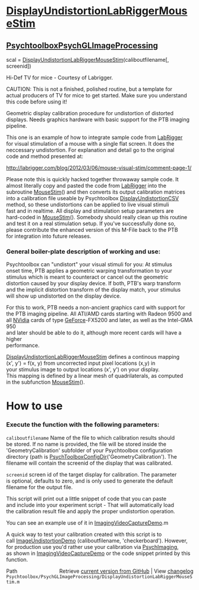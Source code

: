# [DisplayUndistortionLabRiggerMouseStim](DisplayUndistortionLabRiggerMouseStim)
## [Psychtoolbox](Psychtoolbox)[PsychGLImageProcessing](PsychGLImageProcessing)

scal = [DisplayUndistortionLabRiggerMouseStim](DisplayUndistortionLabRiggerMouseStim)(caliboutfilename[, screenid])  
  
Hi-Def TV for mice - Courtesy of Labrigger.  
  
CAUTION: This is not a finished, polished routine, but a template for  
actual producers of TV for mice to get started. Make sure you understand  
this code before using it!  
  
Geometric display calibration procedure for undistortion of distorted  
displays. Needs graphics hardware with basic support for the PTB imaging  
pipeline.  
  
This one is an example of how to integrate sample code from [LabRigger](LabRigger)  
for visual stimulation of a mouse with a single flat screen. It does the  
neccessary undistortion. For explanation and detail go to the original  
code and method presented at:  
  
http://labrigger.com/blog/2012/03/06/mouse-visual-stim/comment-page-1/  
  
Please note this is quickly hacked together throwaway sample code. It  
almost literally copy and pasted the code from [LabRigger](LabRigger) into the  
subroutine [MouseStim](MouseStim)() and then converts its output calibration matrices  
into a calibration file useable by Psychtoolbox [DisplayUndistortionCSV](DisplayUndistortionCSV)  
method, so these undistortions can be applied to live visual stimuli  
fast and in realtime. All display and stimulation setup parameters are  
hard-coded in [MouseStim](MouseStim)(). Somebody should really clean up this routine  
and test it on a real stimulation setup. If you've successfully done so,  
please contribute the enhanced version of this M-File back to the PTB  
for integration into future releases.  
  
### General boiler-plate description of working and use:  
  
Psychtoolbox can "undistort" your visual stimuli for you: At stimulus  
onset time, PTB applies a geometric warping transformation to your  
stimulus which is meant to counteract or cancel out the geometric  
distortion caused by your display device. If both, PTB's warp transform  
and the implicit distortion transform of the display match, your stimulus  
will show up undistorted on the display device.  
  
For this to work, PTB needs a non-ancient graphics card with support for  
the PTB imaging pipeline. All ATI/AMD cards starting with Radeon 9500 and  
all [NVidia](NVidia) cards of type [GeForce](GeForce)-FX5200 and later, as well as the Intel-GMA 950  
and later should be able to do it, although more recent cards will have a higher  
performance.  
  
[DisplayUndistortionLabRiggerMouseStim](DisplayUndistortionLabRiggerMouseStim) defines a continous mapping  
(x', y') = f(x, y) from uncorrected input pixel locations (x,y) in  
your stimulus image to output locations (x', y') on your display.  
This mapping is defined by a linear mesh of quadrilaterals, as computed  
in the subfunction [MouseStim](MouseStim)().  
  
# How to use  
  
### Execute the function with the following parameters:  
  
`caliboutfilename` Name of the file to which calibration results should  
be stored. If no name is provided, the file will be stored inside the  
'GeometryCalibration' subfolder of your Psychtoolbox configuration  
directory (path is [PsychToolboxConfigDir](PsychToolboxConfigDir)('GeometryCalibration'). The  
filename will contain the screenid of the display that was calibrated.  
  
`screenid` screen id of the target display for calibration. The parameter  
is optional, defaults to zero, and is only used to generate the default  
filename for the output file.  
  
This script will print out a little snippet of code that you can paste  
and include into your experiment script - That will automatically load  
the calibration result file and apply the proper undistortion operation.  
  
You can see an example use of it in [ImagingVideoCaptureDemo](ImagingVideoCaptureDemo).m  
  
A quick way to test your calibration created with this script is to  
call [ImageUndistortionDemo](ImageUndistortionDemo) (caliboutfilename, 'checkerboard'). However,  
for production use you'd rather use your calibration via [PsychImaging](PsychImaging),  
as shown in [ImagingVideoCaptureDemo](ImagingVideoCaptureDemo) or the code snippet printed by this  
function.  




<div class="code_header" style="text-align:right;">
  <span style="float:left;">Path&nbsp;&nbsp;</span> <span class="counter">Retrieve <a href=
  "https://raw.github.com/Psychtoolbox-3/Psychtoolbox-3/beta/Psychtoolbox/PsychGLImageProcessing/DisplayUndistortionLabRiggerMouseStim.m">current version from GitHub</a> | View <a href=
  "https://github.com/Psychtoolbox-3/Psychtoolbox-3/commits/beta/Psychtoolbox/PsychGLImageProcessing/DisplayUndistortionLabRiggerMouseStim.m">changelog</a></span>
</div>
<div class="code">
  <code>Psychtoolbox/PsychGLImageProcessing/DisplayUndistortionLabRiggerMouseStim.m</code>
</div>

